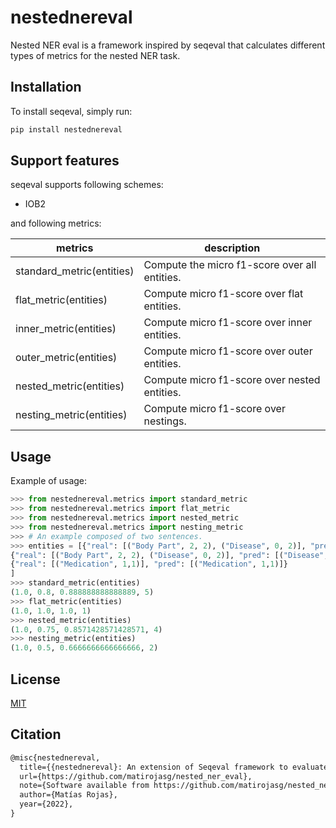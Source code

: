 # nestednereval
Nested NER eval is a framework inspired by seqeval that calculates different types of metrics for the nested NER task.

## Installation

To install seqeval, simply run:

```bash
pip install nestednereval
```

## Support features

seqeval supports following schemes:

- IOB2

and following metrics:

| metrics  | description  |
|---|---|
| standard_metric(entities)  | Compute the micro f1-score over all entities.  |
| flat_metric(entities)  | Compute micro f1-score over flat entities.  |
| inner_metric(entities)  | Compute micro f1-score over inner entities.  |
| outer_metric(entities)  | Compute micro f1-score over outer entities.  |
| nested_metric(entities)  | Compute micro f1-score over nested entities.  |
| nesting_metric(entities)  | Compute micro f1-score over nestings.  |

## Usage

Example of usage:

```python
>>> from nestednereval.metrics import standard_metric
>>> from nestednereval.metrics import flat_metric
>>> from nestednereval.metrics import nested_metric
>>> from nestednereval.metrics import nesting_metric
>>> # An example composed of two sentences.
>>> entities = [{"real": [("Body Part", 2, 2), ("Disease", 0, 2)], "pred": [("Body Part", 2, 2), ("Disease", 0, 2)]},
{"real": [("Body Part", 2, 2), ("Disease", 0, 2)], "pred": [("Disease", 0, 2)]},
{"real": [("Medication", 1,1)], "pred": [("Medication", 1,1)]}
]
>>> standard_metric(entities)
(1.0, 0.8, 0.888888888888889, 5)
>>> flat_metric(entities)
(1.0, 1.0, 1.0, 1)
>>> nested_metric(entities)
(1.0, 0.75, 0.8571428571428571, 4)
>>> nesting_metric(entities)
(1.0, 0.5, 0.6666666666666666, 2)
```

## License

[MIT](hhttps://github.com/matirojasg/nested_ner_eval/blob/main/LICENSE)

## Citation

```tex
@misc{nestednereval,
  title={{nestednereval}: An extension of Seqeval framework to evaluate task-specific evaluation metrics for nested NER.},
  url={https://github.com/matirojasg/nested_ner_eval},
  note={Software available from https://github.com/matirojasg/nested_ner_eval},
  author={Matías Rojas},
  year={2022},
}
```
